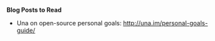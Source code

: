__Blog Posts to Read__

- Una on open-source personal goals: http://una.im/personal-goals-guide/



